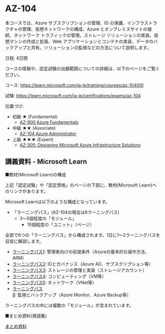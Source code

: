 # AZ-104

本コースでは、Azure サブスクリプションの管理、ID の保護、インフラストラクチャの管理、仮想ネットワークの構成、Azure とオンプレミスサイトの接続、ネットワーク トラフィックの管理、ストレージ ソリューションの実装、仮想マシンの作成と拡張、Web アプリケーションとコンテナの実装、データのバックアップと共有、ソリューションの監視などの方法について説明します。

日程: 4日間

コースの情報や、認定試験の出題範囲についての詳細は、以下のページをご覧ください。

コース:
https://learn.microsoft.com/ja-jp/training/courses/az-104t00

試験:
https://learn.microsoft.com/ja-jp/certifications/exams/az-104

位置づけ:
- 初級 ★ (Fundamental)
  - [AZ-900 Azure Fundamentals](https://docs.microsoft.com/ja-jp/learn/certifications/exams/az-900)
- 中級 ★★ (Associate)
  - [AZ-104 Azure Administrator](https://docs.microsoft.com/ja-jp/learn/certifications/exams/az-104)
- 上級 ★★★ (Expert)
  - [AZ-305: Designing Microsoft Azure Infrastructure Solutions](https://docs.microsoft.com/ja-jp/learn/certifications/exams/az-305)

## 講義資料 - Microsoft Learn

■教材(Microsoft Learn)の構成

上記「認定試験」や「認定資格」のページの下部に、教材(Microsoft Learn)へのリンクがあります。

Microsoft Learnは以下のような構成となっています。

- 「ラーニングパス」(AZ-104の場合は6ラーニングパス)
  - 3～5個程度の「モジュール」
    - 10個程度の「ユニット」（ページ）


全部で6つの「ラーニングパス」から構成されます。1日に1～2ラーニングパスを目安に解説します。

- [ラーニングパス1](lp1.md): 管理者向けの前提条件（Azureの基本的な操作方法、ARM）
- [ラーニングパス2](lp2.md): IDとガバナンス（Azure AD、サブスクリプション等）
- [ラーニングパス3](lp3.md): ストレージの管理と実装（ストレージアカウント）
- [ラーニングパス4](lp4.md): コンピューティング（VM等）
- [ラーニングパス5](lp5.md): ネットワーク（VNet等）
- [ラーニングパス6](lp6.md): 監視とバックアップ（Azure Monitor、Azure Backup等）

ラーニングパスの中には複数の「モジュール」が含まれています。

■まとめ資料(用語集)

[まとめ資料](matome.md)

